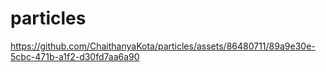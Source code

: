 # particles

https://github.com/ChaithanyaKota/particles/assets/86480711/89a9e30e-5cbc-471b-a1f2-d30fd7aa6a90



